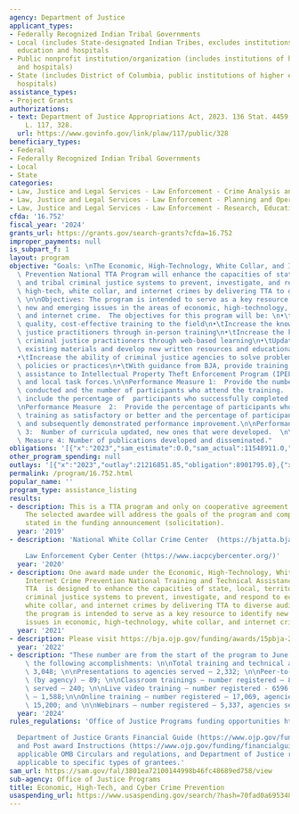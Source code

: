 ```yaml
---
agency: Department of Justice
applicant_types:
- Federally Recognized Indian Tribal Governments
- Local (includes State-designated Indian Tribes, excludes institutions of higher
  education and hospitals
- Public nonprofit institution/organization (includes institutions of higher education
  and hospitals)
- State (includes District of Columbia, public institutions of higher education and
  hospitals)
assistance_types:
- Project Grants
authorizations:
- text: Department of Justice Appropriations Act, 2023. 136 Stat. 4459, 4535. Pub.
    L. 117, 328.
  url: https://www.govinfo.gov/link/plaw/117/public/328
beneficiary_types:
- Federal
- Federally Recognized Indian Tribal Governments
- Local
- State
categories:
- Law, Justice and Legal Services - Law Enforcement - Crime Analysis and Data
- Law, Justice and Legal Services - Law Enforcement - Planning and Operations
- Law, Justice and Legal Services - Law Enforcement - Research, Education, Training
cfda: '16.752'
fiscal_year: '2024'
grants_url: https://grants.gov/search-grants?cfda=16.752
improper_payments: null
is_subpart_f: 1
layout: program
objective: "Goals: \nThe Economic, High-Technology, White Collar, and Internet Crime\
  \ Prevention National TTA Program will enhance the capacities of state, local, territorial,\
  \ and tribal criminal justice systems to prevent, investigate, and respond to economic,\
  \ high-tech, white collar, and internet crimes by delivering TTA to diverse audiences.\
  \ \n\nObjectives: The program is intended to serve as a key resource to identify\
  \ new and emerging issues in the areas of economic, high-technology, white collar,\
  \ and internet crime.  The objectives for this program will be: \n•\tProvide high\
  \ quality, cost-effective training to the field\n•\tIncrease the knowledge of criminal\
  \ justice practitioners through in-person training\n•\tIncrease the knowledge of\
  \ criminal justice practitioners through web-based learning\n•\tUpdate and/or enhance\
  \ existing materials and develop new written resources and educational deliverables\n\
  •\tIncrease the ability of criminal justice agencies to solve problems and/or modify\
  \ policies or practices\n•\tWith guidance from BJA, provide training and technical\
  \ assistance to Intellectual Property Theft Enforcement Program (IPEP)-funded state\
  \ and local task forces.\n\nPerformance Measure 1:  Provide the number of trainings\
  \ conducted and the number of participants who attend the training.  This should\
  \ include the percentage of  participants who successfully completed the training\n\
  \nPerformance Measure  2:  Provide the percentage of participants who rated the\
  \ training as satisfactory or better and the percentage of participants trained\
  \ and subsequently demonstrated performance improvement.\n\nPerformance Measure\
  \ 3:  Number of curricula updated, new ones that were developed.  \n\nPerformance\
  \ Measure 4: Number of publications developed and disseminated."
obligations: '[{"x":"2023","sam_estimate":0.0,"sam_actual":11548911.0,"usa_spending_actual":10136558.99},{"x":"2024","sam_estimate":0.0,"sam_actual":10186478.0,"usa_spending_actual":10055484.66},{"x":"2025","sam_estimate":0.0,"sam_actual":8000000.0,"usa_spending_actual":-113690.88}]'
other_program_spending: null
outlays: '[{"x":"2023","outlay":21216851.85,"obligation":8901795.0},{"x":"2024","outlay":3345967.35,"obligation":10094078.0},{"x":"2025","outlay":0.0,"obligation":0.0}]'
permalink: /program/16.752.html
popular_name: ''
program_type: assistance_listing
results:
- description: This is a TTA program and only on cooperative agreement is awarded.
    The selected awardee will address the goals of the program and complete the deliverables
    stated in the funding announcement (solicitation).
  year: '2019'
- description: 'National White Collar Crime Center  (https://bjatta.bja.ojp.gov/ocp/national-white-collar-crime-center-nw3c)

    Law Enforcement Cyber Center (https://www.iacpcybercenter.org/)'
  year: '2020'
- description: One award made under the Economic, High-Technology, White Collar, and
    Internet Crime Prevention National Training and Technical Assistance (TTA) Program.  The
    TTA  is designed to enhance the capacities of state, local, territorial, and tribal
    criminal justice systems to prevent, investigate, and respond to economic, high-tech,
    white collar, and internet crimes by delivering TTA to diverse audiences. In addition,
    the program is intended to serve as a key resource to identify new and emerging
    issues in economic, high-technology, white collar, and internet crime.
  year: '2021'
- description: Please visit https://bja.ojp.gov/funding/awards/15pbja-21-gk-02799-econ#supplemental-award-0-0
  year: '2022'
- description: "These number are from the start of the program to June 30, 2024, show\
    \ the following accomplishments: \n\nTotal training and technical assistance completed\
    \ 3,048; \n\nPresentations to agencies served – 2,332; \n\nPeer-to-peer support\
    \ (by agency) – 89; \n\nClassroom trainings – number registered – 854, agencies\
    \ served – 240; \n\nLive video training – number registered - 6596, agencies served\
    \ – 1,588;\n\nOnline training – number registered – 17,069, agencies served –\
    \ 15,200; and \n\nWebinars – number registered – 5,337, agencies service – 2,294."
  year: '2024'
rules_regulations: 'Office of Justice Programs funding opportunities https://www.ojp.gov/funding/explore/current-funding-opportunities

  Department of Justice Grants Financial Guide (https://www.ojp.gov/funding/financialguidedoj/overview)
  and Post award Instructions (https://www.ojp.gov/funding/financialguidedoj/iii-postaward-requirements),
  applicable OMB Circulars and regulations, and Department of Justice regulations
  applicable to specific types of grantees.'
sam_url: https://sam.gov/fal/3801ea72100144998b46fc48689ed758/view
sub-agency: Office of Justice Programs
title: Economic, High-Tech, and Cyber Crime Prevention
usaspending_url: https://www.usaspending.gov/search/?hash=70fad0a695348081df46d709658e0918
---
```

